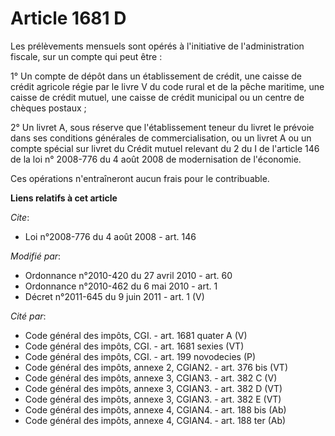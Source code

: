 # Article 1681 D

Les prélèvements mensuels sont opérés à l'initiative de l'administration fiscale, sur un compte qui peut être : 

1° Un compte de dépôt dans un établissement de crédit, une caisse de crédit agricole régie par le livre V du code rural et de
la pêche maritime, une caisse de crédit mutuel, une caisse de crédit municipal ou un centre de chèques postaux ; 

2° Un livret A, sous réserve que l'établissement teneur du livret le prévoie dans ses conditions générales de
commercialisation, ou un livret A ou un compte spécial sur livret du Crédit mutuel relevant du 2 du I de l'article 146 de la
loi n° 2008-776 du 4 août 2008  de modernisation de l'économie. 

Ces opérations n'entraîneront aucun frais pour le contribuable.

**Liens relatifs à cet article**

_Cite_:

  - Loi n°2008-776 du 4 août 2008 - art. 146

_Modifié par_:

  - Ordonnance n°2010-420  du 27 avril 2010 - art. 60
  - Ordonnance n°2010-462 du 6 mai 2010 - art. 1
  - Décret n°2011-645 du 9 juin 2011 - art. 1 (V)

_Cité par_:

  - Code général des impôts, CGI. - art. 1681 quater A (V)
  - Code général des impôts, CGI. - art. 1681 sexies (VT)
  - Code général des impôts, CGI. - art. 199 novodecies (P)
  - Code général des impôts, annexe 2, CGIAN2. - art. 376 bis (VT)
  - Code général des impôts, annexe 3, CGIAN3. - art. 382 C (V)
  - Code général des impôts, annexe 3, CGIAN3. - art. 382 D (VT)
  - Code général des impôts, annexe 3, CGIAN3. - art. 382 E (VT)
  - Code général des impôts, annexe 4, CGIAN4. - art. 188 bis (Ab)
  - Code général des impôts, annexe 4, CGIAN4. - art. 188 ter (Ab)
